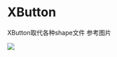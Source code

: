 # XButton
XButton取代各种shape文件
参考图片

![](https://github.com/zhxhcoder/XButtonProj/blob/master/screenshots/xbutton.png)
